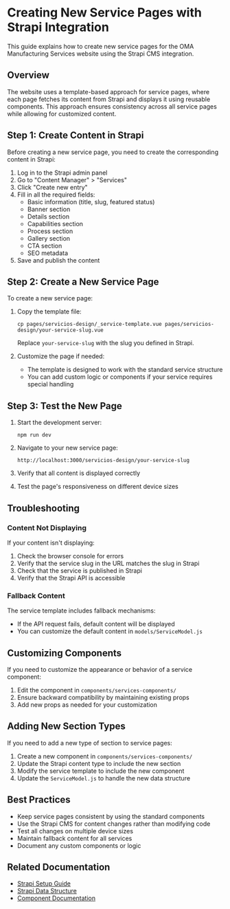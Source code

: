 # Creating New Service Pages with Strapi Integration

This guide explains how to create new service pages for the OMA Manufacturing Services website using the Strapi CMS integration.

## Overview

The website uses a template-based approach for service pages, where each page fetches its content from Strapi and displays it using reusable components. This approach ensures consistency across all service pages while allowing for customized content.

## Step 1: Create Content in Strapi

Before creating a new service page, you need to create the corresponding content in Strapi:

1. Log in to the Strapi admin panel
2. Go to "Content Manager" > "Services"
3. Click "Create new entry"
4. Fill in all the required fields:
   - Basic information (title, slug, featured status)
   - Banner section
   - Details section
   - Capabilities section
   - Process section
   - Gallery section
   - CTA section
   - SEO metadata
5. Save and publish the content

## Step 2: Create a New Service Page

To create a new service page:

1. Copy the template file:
   ```
   cp pages/servicios-design/_service-template.vue pages/servicios-design/your-service-slug.vue
   ```
   Replace `your-service-slug` with the slug you defined in Strapi.

2. Customize the page if needed:
   - The template is designed to work with the standard service structure
   - You can add custom logic or components if your service requires special handling

## Step 3: Test the New Page

1. Start the development server:
   ```
   npm run dev
   ```

2. Navigate to your new service page:
   ```
   http://localhost:3000/servicios-design/your-service-slug
   ```

3. Verify that all content is displayed correctly
4. Test the page's responsiveness on different device sizes

## Troubleshooting

### Content Not Displaying

If your content isn't displaying:

1. Check the browser console for errors
2. Verify that the service slug in the URL matches the slug in Strapi
3. Check that the service is published in Strapi
4. Verify that the Strapi API is accessible

### Fallback Content

The service template includes fallback mechanisms:

- If the API request fails, default content will be displayed
- You can customize the default content in `models/ServiceModel.js`

## Customizing Components

If you need to customize the appearance or behavior of a service component:

1. Edit the component in `components/services-components/`
2. Ensure backward compatibility by maintaining existing props
3. Add new props as needed for your customization

## Adding New Section Types

If you need to add a new type of section to service pages:

1. Create a new component in `components/services-components/`
2. Update the Strapi content type to include the new section
3. Modify the service template to include the new component
4. Update the `ServiceModel.js` to handle the new data structure

## Best Practices

- Keep service pages consistent by using the standard components
- Use the Strapi CMS for content changes rather than modifying code
- Test all changes on multiple device sizes
- Maintain fallback content for all services
- Document any custom components or logic

## Related Documentation

- [Strapi Setup Guide](./strapi-setup-guide.md)
- [Strapi Data Structure](./strapi-structure.md)
- [Component Documentation](./component-documentation.md)
